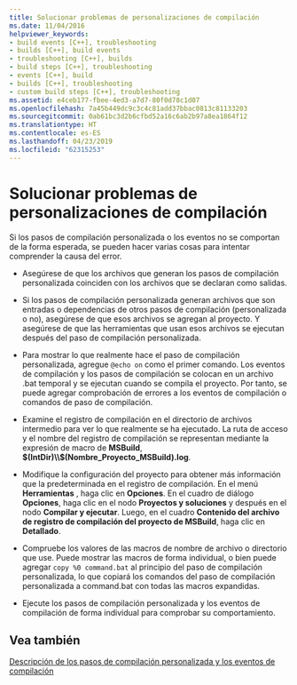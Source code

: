 ```yaml
---
title: Solucionar problemas de personalizaciones de compilación
ms.date: 11/04/2016
helpviewer_keywords:
- build events [C++], troubleshooting
- builds [C++], build events
- troubleshooting [C++], builds
- build steps [C++], troubleshooting
- events [C++], build
- builds [C++], troubleshooting
- custom build steps [C++], troubleshooting
ms.assetid: e4ceb177-fbee-4ed3-a7d7-80f0d78c1d07
ms.openlocfilehash: 7a45b449dc9c3c4c81add37bbac0813c81133203
ms.sourcegitcommit: 0ab61bc3d2b6cfbd52a16c6ab2b97a8ea1864f12
ms.translationtype: HT
ms.contentlocale: es-ES
ms.lasthandoff: 04/23/2019
ms.locfileid: "62315253"
---
```

# <a name="troubleshooting-build-customizations"></a>Solucionar problemas de personalizaciones de compilación

Si los pasos de compilación personalizada o los eventos no se comportan de la forma esperada, se pueden hacer varias cosas para intentar comprender la causa del error.

- Asegúrese de que los archivos que generan los pasos de compilación personalizada coinciden con los archivos que se declaran como salidas.

- Si los pasos de compilación personalizada generan archivos que son entradas o dependencias de otros pasos de compilación (personalizada o no), asegúrese de que esos archivos se agregan al proyecto. Y asegúrese de que las herramientas que usan esos archivos se ejecutan después del paso de compilación personalizada.

- Para mostrar lo que realmente hace el paso de compilación personalizada, agregue `@echo on` como el primer comando. Los eventos de compilación y los pasos de compilación se colocan en un archivo .bat temporal y se ejecutan cuando se compila el proyecto. Por tanto, se puede agregar comprobación de errores a los eventos de compilación o comandos de paso de compilación.

- Examine el registro de compilación en el directorio de archivos intermedio para ver lo que realmente se ha ejecutado. La ruta de acceso y el nombre del registro de compilación se representan mediante la expresión de macro de **MSBuild**, **$(IntDir)\\$(Nombre_Proyecto_MSBuild).log**.

- Modifique la configuración del proyecto para obtener más información que la predeterminada en el registro de compilación. En el menú **Herramientas** , haga clic en **Opciones**. En el cuadro de diálogo **Opciones**, haga clic en el nodo **Proyectos y soluciones** y después en el nodo **Compilar y ejecutar**. Luego, en el cuadro **Contenido del archivo de registro de compilación del proyecto de MSBuild**, haga clic en **Detallado**.

- Compruebe los valores de las macros de nombre de archivo o directorio que use. Puede mostrar las macros de forma individual, o bien puede agregar `copy %0 command.bat` al principio del paso de compilación personalizada, lo que copiará los comandos del paso de compilación personalizada a command.bat con todas las macros expandidas.

- Ejecute los pasos de compilación personalizada y los eventos de compilación de forma individual para comprobar su comportamiento.

## <a name="see-also"></a>Vea también

[Descripción de los pasos de compilación personalizada y los eventos de compilación](understanding-custom-build-steps-and-build-events.md)
